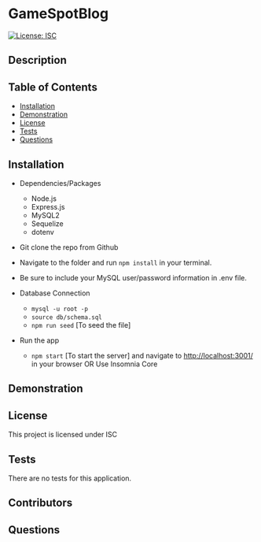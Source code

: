 # GameSpotBlog
[![License: ISC](https://img.shields.io/badge/License-ISC-blue.svg)](https://opensource.org/licenses/ISC)

## Description 

## Table of Contents
* [Installation](#installation)
* [Demonstration](#Demonstration)
* [License](#license)
* [Tests](#tests)
* [Questions](#questions)

## Installation 

* Dependencies/Packages
    - Node.js
    - Express.js
    - MySQL2
    - Sequelize
    - dotenv

* Git clone the repo from Github

* Navigate to the folder and run `npm install` in your terminal.

* Be sure to include your MySQL user/password information in .env file.

* Database Connection
    - `mysql -u root -p`
    - `source db/schema.sql`
    - `npm run seed` [To seed the file]

* Run the app
     - `npm start` [To start the server] and navigate to <http://localhost:3001/> in your browser OR Use Insomnia Core

## Demonstration 


## License 
This project is licensed under ISC

## Tests
There are no tests for this application.

## Contributors

## Questions
